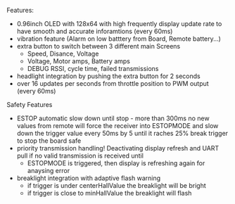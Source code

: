 Features:

- 0.96inch OLED with 128x64 with high frequently display update rate to have smooth and accurate inforamtions (every 60ms)
- vibration feature (Alarm on low batttery from Board, Remote battery...)
- extra button to switch between 3 different main Screens 
  - Speed, Disance, Voltage
  - Voltage, Motor amps, Battery amps
  - DEBUG RSSI, cycle time, failed transmissions
- headlight integration by pushing the extra button for 2 seconds
- over 16 updates per seconds from throttle position to PWM output (every 60ms)

Safety Features

- ESTOP automatic slow down until stop - more than 300ms no new values from remote will force the receiver
		into ESTOPMODE and slow down the trigger value every 50ms by 5 until it raches 25% break trigger to stop the board safe
- priority transmission handling! Deactivating display refresh and UART pull if no valid transmission is received until
  - ESTOPMODE is triggered, then display is refreshing again for anaysing error
- breaklight integration with adaptive flash warning
  - if trigger is under centerHallValue the breaklight will be bright 
  - if trigger is close to minHallValue the breaklight will flash

